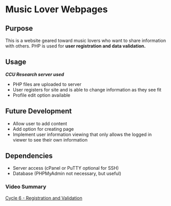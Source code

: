 # Music Lover Webpages

## Purpose
This is a website geared toward music lovers who want to share information with others. PHP is used for **user registration and data validation.**

## Usage 
***CCU Research server used***

- PHP files are uploaded to server
- User registers for site and is able to change information as they see fit 
- Profile edit option available

## Future Development
- Allow user to add content 
- Add option for creating page
- Implement user information viewing that only allows the logged in viewer to see their own information

## Dependencies
- Server access (cPanel or PuTTY optional for SSH)
- Database (PHPMyAdmin not necessary, but useful)

### Video Summary
[Cycle 6 - Registration and Validation](https://www.youtube.com/watch?v=VihVOwLJGCA&feature=youtu.be)
